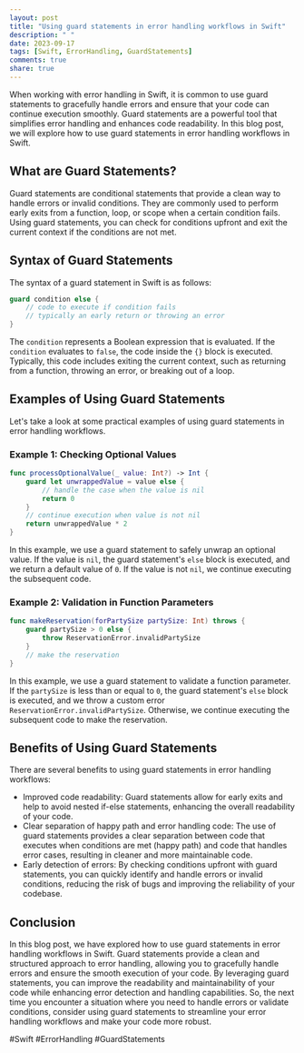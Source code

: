 ```yaml
---
layout: post
title: "Using guard statements in error handling workflows in Swift"
description: " "
date: 2023-09-17
tags: [Swift, ErrorHandling, GuardStatements]
comments: true
share: true
---
```


When working with error handling in Swift, it is common to use guard statements to gracefully handle errors and ensure that your code can continue execution smoothly. Guard statements are a powerful tool that simplifies error handling and enhances code readability. In this blog post, we will explore how to use guard statements in error handling workflows in Swift.

## What are Guard Statements?

Guard statements are conditional statements that provide a clean way to handle errors or invalid conditions. They are commonly used to perform early exits from a function, loop, or scope when a certain condition fails. Using guard statements, you can check for conditions upfront and exit the current context if the conditions are not met.

## Syntax of Guard Statements

The syntax of a guard statement in Swift is as follows:

```swift
guard condition else {
    // code to execute if condition fails
    // typically an early return or throwing an error
}
```

The `condition` represents a Boolean expression that is evaluated. If the `condition` evaluates to `false`, the code inside the `{}` block is executed. Typically, this code includes exiting the current context, such as returning from a function, throwing an error, or breaking out of a loop.

## Examples of Using Guard Statements

Let's take a look at some practical examples of using guard statements in error handling workflows.

### Example 1: Checking Optional Values

```swift
func processOptionalValue(_ value: Int?) -> Int {
    guard let unwrappedValue = value else {
        // handle the case when the value is nil
        return 0
    }
    // continue execution when value is not nil
    return unwrappedValue * 2
}
```

In this example, we use a guard statement to safely unwrap an optional value. If the value is `nil`, the guard statement's `else` block is executed, and we return a default value of `0`. If the value is not `nil`, we continue executing the subsequent code.

### Example 2: Validation in Function Parameters

```swift
func makeReservation(forPartySize partySize: Int) throws {
    guard partySize > 0 else {
        throw ReservationError.invalidPartySize
    }
    // make the reservation
}
```

In this example, we use a guard statement to validate a function parameter. If the `partySize` is less than or equal to `0`, the guard statement's `else` block is executed, and we throw a custom error `ReservationError.invalidPartySize`. Otherwise, we continue executing the subsequent code to make the reservation.

## Benefits of Using Guard Statements

There are several benefits to using guard statements in error handling workflows:

- Improved code readability: Guard statements allow for early exits and help to avoid nested if-else statements, enhancing the overall readability of your code.
- Clear separation of happy path and error handling code: The use of guard statements provides a clear separation between code that executes when conditions are met (happy path) and code that handles error cases, resulting in cleaner and more maintainable code.
- Early detection of errors: By checking conditions upfront with guard statements, you can quickly identify and handle errors or invalid conditions, reducing the risk of bugs and improving the reliability of your codebase.

## Conclusion

In this blog post, we have explored how to use guard statements in error handling workflows in Swift. Guard statements provide a clean and structured approach to error handling, allowing you to gracefully handle errors and ensure the smooth execution of your code. By leveraging guard statements, you can improve the readability and maintainability of your code while enhancing error detection and handling capabilities. So, the next time you encounter a situation where you need to handle errors or validate conditions, consider using guard statements to streamline your error handling workflows and make your code more robust.

#Swift #ErrorHandling #GuardStatements